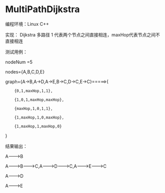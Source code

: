 # MultiPathDijkstra
编程环境：Linux C++

实现： Dijkstra 多路径  1 代表两个节点之间直接相连，maxHop代表节点之间不直接相连

测试用例：

nodeNum =5 

nodes={A,B,C,D,E}

graph={A->B,A->D,A->E,B->C,D->C,E->C}=====>{

        {0,1,maxHop,1,1},
        
        {1,0,1,maxHop,maxHop},
        
        {maxHop,1,0,1,1},
        
        {1,maxHop,1,0,maxHop},
        
        {1,maxHop,1,maxHop,0}

}

结果输出：

A--->B

A--->B--->C,A--->D--->C,A--->E--->C

A--->D

A--->E


